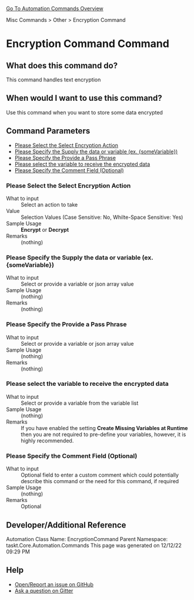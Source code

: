 <!--TITLE: Encryption Command Command -->
<!-- SUBTITLE: a command in the Misc Commands group. -->
[Go To Automation Commands Overview](/automation-commands.md)


Misc Commands &gt; Other &gt; Encryption Command


# Encryption Command Command


## What does this command do?
This command handles text encryption


## When would I want to use this command?
Use this command when you want to store some data encrypted


## Command Parameters
- [Please Select the Select Encryption Action](#param_0)
- [Please Specify the Supply the data or variable (ex. {someVariable})](#param_1)
- [Please Specify the Provide a Pass Phrase](#param_2)
- [Please select the variable to receive the encrypted data](#param_3)
- [Please Specify the Comment Field (Optional)](#param_4)


<a id="param_0"></a>
### Please Select the Select Encryption Action


<dl>
<dt>What to input</dt><dd>Select an action to take</dd>
<dt>Value</dt><dd>Selection Values (Case Sensitive: No, Whilte-Space Sensitive: Yes)</dd>
<dt>Sample Usage</dt><dd><strong>Encrypt</strong> or  <strong>Decrypt</strong></dd>
<dt>Remarks</dt><dd>(nothing)</dd>
</dl>




<a id="param_1"></a>
### Please Specify the Supply the data or variable (ex. {someVariable})


<dl>
<dt>What to input</dt><dd>Select or provide a variable or json array value</dd>
<dt>Sample Usage</dt><dd>(nothing)</dd>
<dt>Remarks</dt><dd>(nothing)</dd>
</dl>




<a id="param_2"></a>
### Please Specify the Provide a Pass Phrase


<dl>
<dt>What to input</dt><dd>Select or provide a variable or json array value</dd>
<dt>Sample Usage</dt><dd>(nothing)</dd>
<dt>Remarks</dt><dd>(nothing)</dd>
</dl>




<a id="param_3"></a>
### Please select the variable to receive the encrypted data


<dl>
<dt>What to input</dt><dd>Select or provide a variable from the variable list</dd>
<dt>Sample Usage</dt><dd>(nothing)</dd>
<dt>Remarks</dt><dd>If you have enabled the setting <strong>Create Missing Variables at Runtime</strong> then you are not required to pre-define your variables, however, it is highly recommended.</dd>
</dl>




<a id="param_4"></a>
### Please Specify the Comment Field (Optional)


<dl>
<dt>What to input</dt><dd>Optional field to enter a custom comment which could potentially describe this command or the need for this command, if required</dd>
<dt>Sample Usage</dt><dd>(nothing)</dd>
<dt>Remarks</dt><dd>Optional</dd>
</dl>




## Developer/Additional Reference
Automation Class Name: EncryptionCommand
Parent Namespace: taskt.Core.Automation.Commands
This page was generated on 12/12/22 09:29 PM


## Help
- [Open/Report an issue on GitHub](https://github.com/rcktrncn/taskt/issues/new)
- [Ask a question on Gitter](https://gitter.im/taskt-rpa/Lobby)

